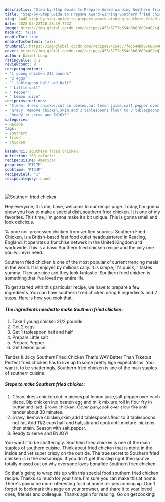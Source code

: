 ```yaml
---
description: "Step-by-Step Guide to Prepare Award-winning Southern fried chicken"
title: "Step-by-Step Guide to Prepare Award-winning Southern fried chicken"
slug: 2448-step-by-step-guide-to-prepare-award-winning-southern-fried-chicken
date: 2022-03-22T20:48:39.773Z
image: https://img-global.cpcdn.com/recipes/4554377fe554d8b6/680x482cq70/southern-fried-chicken-recipe-main-photo.jpg
hideToc: false
enableToc: true
enableTocContent: false
thumbnail: https://img-global.cpcdn.com/recipes/4554377fe554d8b6/680x482cq70/southern-fried-chicken-recipe-main-photo.jpg
cover: https://img-global.cpcdn.com/recipes/4554377fe554d8b6/680x482cq70/southern-fried-chicken-recipe-main-photo.jpg
author: Daniel Long
ratingvalue: 3.1
reviewcount: 9
recipeingredient:
- "1 young chicken 212 pounds"
- "2 eggs"
- "1 tablespoon half and half"
- " Little salt"
- " Pepper"
- " Lemon juice"
recipeinstructions:
- "Clean, dress chicken,cut in pieces,put lemon juice,salt,pepper over each piece. Dip chicken into beaten egg and milk mixture,roll in flour fry in butter and lard. Brown chicken. Cover pan,cook over slow fire until tender about 30 minutes."
- "Gravy. Remove chicken,skim,add 3 tablespoons flour to 3 tablespoons hot fat. Add 11/2 cups half and half,stir and cook until mixture thickens then strain. Season with salt,pepper."
- "Ready to serve and ENJOY!"
categories:
- Recipe
tags:
- southern
- fried
- chicken

katakunci: southern fried chicken 
nutrition: 263 calories
recipecuisine: American
preptime: "PT17M"
cooktime: "PT34M"
recipeyield: "1"
recipecategory: Lunch

---
```



![Southern fried chicken](https://img-global.cpcdn.com/recipes/4554377fe554d8b6/680x482cq70/southern-fried-chicken-recipe-main-photo.jpg)

Hey everyone, it is me, Dave, welcome to our recipe page. Today, I'm gonna show you how to make a special dish, southern fried chicken. It is one of my favorites. This time, I'm gonna make it a bit unique. This is gonna smell and look delicious.

% pure non processed chicken from verified sources. Southern Fried Chicken, is a British-based fast food outlet headquartered in Reading, England. It operates a franchise network in the United Kingdom and worldwide. This is a basic Southern fried chicken recipe and the only one you will ever need.

Southern fried chicken is one of the most popular of current trending meals in the world. It is enjoyed by millions daily. It is simple, it's quick, it tastes yummy. They are nice and they look fantastic. Southern fried chicken is something that I've loved my entire life.


To get started with this particular recipe, we have to prepare a few ingredients. You can have southern fried chicken using 6 ingredients and 2 steps. Here is how you cook that.

<!--inarticleads1-->

##### The ingredients needed to make Southern fried chicken:

1. Take 1 young chicken 21/2 pounds
1. Get 2 eggs
1. Get 1 tablespoon half and half
1. Prepare  Little salt
1. Prepare  Pepper
1. Get  Lemon juice


Tender & Juicy Southern Fried Chicken That&#39;s WAY Better Than Takeout Perfect fried chicken has to live up to some pretty high expectations. You want it to be shatteringly. Southern fried chicken is one of the main staples of southern cuisine. 

<!--inarticleads2-->

##### Steps to make Southern fried chicken:

1. Clean, dress chicken,cut in pieces,put lemon juice,salt,pepper over each piece. Dip chicken into beaten egg and milk mixture,roll in flour fry in butter and lard. Brown chicken. Cover pan,cook over slow fire until tender about 30 minutes.
1. Gravy. Remove chicken,skim,add 3 tablespoons flour to 3 tablespoons hot fat. Add 11/2 cups half and half,stir and cook until mixture thickens then strain. Season with salt,pepper.
1. Ready to serve and ENJOY!

You want it to be shatteringly. Southern fried chicken is one of the main staples of southern cuisine. Think about fried chicken that is moist in the inside and yet super crispy on the outside. The true secret to Southern fried chicken is in the seasonings. If you don&#39;t get this step right then you&#39;ve totally missed out on why everyone loves bonafide Southern fried chicken. 

So that's going to wrap this up with this special food southern fried chicken recipe. Thanks so much for your time. I'm sure you can make this at home. There's gonna be more interesting food at home recipes coming up. Don't forget to bookmark this page on your browser, and share it to your loved ones, friends and colleague. Thanks again for reading. Go on get cooking!
